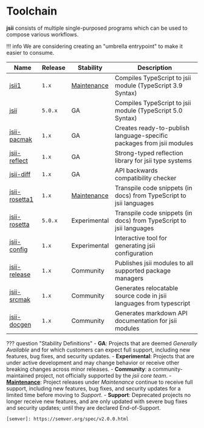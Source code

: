 # Toolchain

**jsii** consists of multiple single-purposed programs which can be used to compose various workflows.

!!! info
    We are considering creating an "umbrella entrypoint" to make it easier to consume.

| Name            | Release | Stability      | Description                                                           |
| --------------- | ------- | -------------- | --------------------------------------------------------------------- |
| [jsii1]         | `1.x`   | [Maintenance]  | Compiles TypeScript to jsii module (TypeScript 3.9 Syntax)            |
| [jsii]          | `5.0.x` | GA             | Compiles TypeScript to jsii module (TypeScript 5.0 Syntax)            |
| [jsii-pacmak]   | `1.x`   | GA             | Creates ready-to-publish language-specific packages from jsii modules |
| [jsii-reflect]  | `1.x`   | GA             | Strong-typed reflection library for jsii type systems                 |
| [jsii-diff]     | `1.x`   | GA             | API backwards compatibility checker                                   |
| [jsii-rosetta1] | `1.x`   | [Maintenance]  | Transpile code snippets (in docs) from TypeScript to jsii languages   |
| [jsii-rosetta]  | `5.0.x` | Experimental   | Transpile code snippets (in docs) from TypeScript to jsii languages   |
| [jsii-config]   | `1.x`   | Experimental   | Interactive tool for generating jsii configuration                    |
| [jsii-release]  | `1.x`   | Community      | Publishes jsii modules to all supported package managers              |
| [jsii-srcmak]   | `1.x`   | Community      | Generates relocatable source code in jsii languages from typescript   |
| [jsii-docgen]   | `1.x`   | Community      | Generates markdown API documentation for jsii modules                 |

??? question "Stability Definitions"
    - **GA**: Projects that are deemed *Generally Available* and for which customers can expect full support, including
      new features, bug fixes, and security updates.
    - **Experimental**: Projects that are under active development and may change behavior or receive other breaking
      changes across minor releases.
    - **Community**: a community-maintained project, not officially supported by the *jsii core team*.
    - **[Maintenance]**: Project releases under *Maintenance* continue to receive full support, including new features,
      bug fixes, and security updates for a limited time before moving to *Support*.
    - **Support**: Deprecated projects no longer receive new features, and are only updated with severe bug fixes and
      security updates; until they are declared End-of-Support.

    [semver]: https://semver.org/spec/v2.0.0.html


[Maintenance]: ../compiler-and-rosetta-maintenance.md
[jsii1]: https://github.com/aws/jsii/tree/main/packages/jsii
[jsii]: https://github.com/aws/jsii-compiler#readme
[jsii-pacmak]: https://github.com/aws/jsii/tree/main/packages/jsii-pacmak
[jsii-reflect]: https://github.com/aws/jsii/tree/main/packages/jsii-reflect
[jsii-config]: https://github.com/aws/jsii/tree/main/packages/jsii-config
[jsii-diff]: https://github.com/aws/jsii/tree/main/packages/jsii-diff
[jsii-rosetta1]: https://github.com/aws/jsii/tree/main/packages/jsii-rosetta
[jsii-rosetta]: https://github.com/aws/jsii-rosetta#readme
[jsii-release]: https://github.com/eladb/jsii-release
[jsii-srcmak]: https://github.com/eladb/jsii-srcmak
[jsii-docgen]: https://github.com/eladb/jsii-docgen

